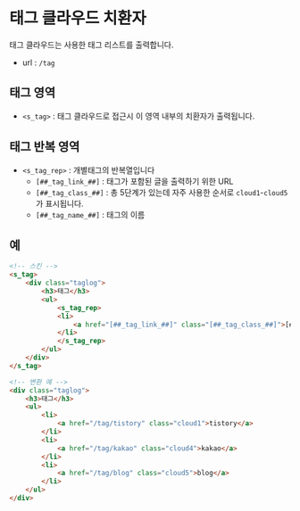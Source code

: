 # 태그 클라우드 치환자

태그 클라우드는 사용한 태그 리스트를 출력합니다.
- url : `/tag`

## 태그 영역
- `<s_tag>` : 태그 클라우드로 접근시 이 영역 내부의 치환자가 출력됩니다. 

## 태그 반복 영역
- `<s_tag_rep>` : 개별태그의 반복열입니다 
	- `[##_tag_link_##]` : 태그가 포함된 글을 출력하기 위한 URL 
	- `[##_tag_class_##]` : 총 5단계가 있는데 자주 사용한 순서로 `cloud1`-`cloud5`가 표시됩니다.
	- `[##_tag_name_##]` : 태그의 이름 

## 예
```html
<!-- 스킨 -->
<s_tag>
	<div class="taglog">
		<h3>태그</h3>
		<ul>
			<s_tag_rep>
			<li>
				<a href="[##_tag_link_##]" class="[##_tag_class_##]">[##_tag_name_##]</a>
			</li>
			</s_tag_rep>
		</ul>
	</div>
</s_tag>
```

```html
<!-- 변환 예 -->
<div class="taglog">
	<h3>태그</h3>
	<ul>
		<li>
			<a href="/tag/tistory" class="cloud1">tistory</a>
		</li>
		<li>
			<a href="/tag/kakao" class="cloud4">kakao</a>
		</li>
		<li>
			<a href="/tag/blog" class="cloud5">blog</a>
		</li>
	</ul>
</div>
```
